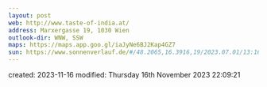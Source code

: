 ```yaml
---
layout: post
web: http://www.taste-of-india.at/
address: Marxergasse 19, 1030 Wien
outlook-dir: WNW, SSW
maps: https://maps.app.goo.gl/iaJyNe6BJ2Kap4GZ7
sun: https://www.sonnenverlauf.de/#/48.2065,16.3916,19/2023.07.01/13:16/1/0
---
```


created: 2023-11-16
modified: Thursday 16th November 2023 22:09:21


